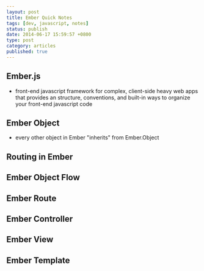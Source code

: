 ```yaml
---
layout: post
title: Ember Quick Notes
tags: [dev, javascript, notes]
status: publish
date: 2014-06-17 15:59:57 +0800
type: post
category: articles
published: true
---
```


## Ember.js
- front-end javascript framework for complex, client-side heavy web apps
  that provides an structure, conventions, and built-in ways
  to organize your front-end javascript code

## Ember Object
- every other object in Ember "inherits" from Ember.Object

## Routing in Ember

## Ember Object Flow

## Ember Route

## Ember Controller

## Ember View

## Ember Template

